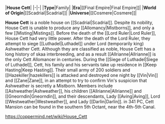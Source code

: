 |**House Cett**|
|-|-|
|**Type**|Family|
|**Era**|[[Final Empire\|Final Empire]]|
|**World of Origin**|[[Scadrial\|Scadrial]]|
|**Universe**|[[Cosmere\|Cosmere]]|

**House Cett** is a noble house on [[Scadrial\|Scadrial]]. Despite its nobility, House Cett is unable to produce any [[Allomancy\|Mistborns]], and only a few [[Misting\|Mistings]]. Before the death of the [[Lord Ruler\|Lord Ruler]], House Cett had very little power. After the death of the Lord Ruler, they attempt to siege [[Luthadel\|Luthadel]] under Lord (temporarily king) Ashweather Cett. Although they are classified as noble, House Cett has a long history of skaa interbreeding, and as a result [[Allrianne\|Allrianne]] is the only Cett Allomancer in centuries. During the [[Siege of Luthadel\|Siege of Luthadel]], Cett, his family and his servants take up residence in [[Keep Hasting\|Keep Hasting]]. Their small army of 200 soldiers and [[Hazekiller\|hazekillers]] is attacked and destroyed one night by [[Vin\|Vin]] and [[Zane\|Zane]], in an attempt to try to confirm Vin's suspicion that Ashweather is secretly a Mistborn.
Members include [[Ashweather\|Ashweather]], his children [[Allrianne\|Allrianne]] and [[Gneorndin\|Gneorndin]], and their descendants, Lady [[Aving\|Aving]], Lord [[Westweather\|Westweather]], and Lady [[Darlin\|Darlin]].
in 341 PC, Cett Mansion can be found in the southern 5th Octant, near the 4th-5th Canal.



https://coppermind.net/wiki/House_Cett